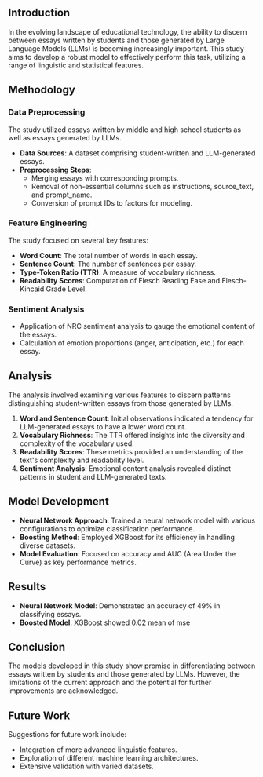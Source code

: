 ## Introduction

In the evolving landscape of educational technology, the ability to discern between essays written by students and those generated by Large Language Models (LLMs) is becoming increasingly important. This study aims to develop a robust model to effectively perform this task, utilizing a range of linguistic and statistical features.

## Methodology

### Data Preprocessing

The study utilized essays written by middle and high school students as well as essays generated by LLMs.

- **Data Sources**: A dataset comprising student-written and LLM-generated essays.
- **Preprocessing Steps**:
  - Merging essays with corresponding prompts.
  - Removal of non-essential columns such as instructions, source_text, and prompt_name.
  - Conversion of prompt IDs to factors for modeling.

### Feature Engineering

The study focused on several key features:

- **Word Count**: The total number of words in each essay.
- **Sentence Count**: The number of sentences per essay.
- **Type-Token Ratio (TTR)**: A measure of vocabulary richness.
- **Readability Scores**: Computation of Flesch Reading Ease and Flesch-Kincaid Grade Level.

### Sentiment Analysis

- Application of NRC sentiment analysis to gauge the emotional content of the essays.
- Calculation of emotion proportions (anger, anticipation, etc.) for each essay.

## Analysis

The analysis involved examining various features to discern patterns distinguishing student-written essays from those generated by LLMs.

1. **Word and Sentence Count**: Initial observations indicated a tendency for LLM-generated essays to have a lower word count.
2. **Vocabulary Richness**: The TTR offered insights into the diversity and complexity of the vocabulary used.
3. **Readability Scores**: These metrics provided an understanding of the text's complexity and readability level.
4. **Sentiment Analysis**: Emotional content analysis revealed distinct patterns in student and LLM-generated texts.

## Model Development

- **Neural Network Approach**: Trained a neural network model with various configurations to optimize classification performance.
- **Boosting Method**: Employed XGBoost for its efficiency in handling diverse datasets.
- **Model Evaluation**: Focused on accuracy and AUC (Area Under the Curve) as key performance metrics.

## Results

- **Neural Network Model**: Demonstrated an accuracy of 49% in classifying essays.
- **Boosted Model**: XGBoost showed 0.02 mean of mse

## Conclusion

The models developed in this study show promise in differentiating between essays written by students and those generated by LLMs. However, the limitations of the current approach and the potential for further improvements are acknowledged.

## Future Work

Suggestions for future work include:

- Integration of more advanced linguistic features.
- Exploration of different machine learning architectures.
- Extensive validation with varied datasets.
